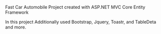 Fast Car Automobile Project created with ASP.NET MVC Core Entity Framework

In this project Additionally used Bootstrap, Jquery, Toastr, and TableDeta and more.
